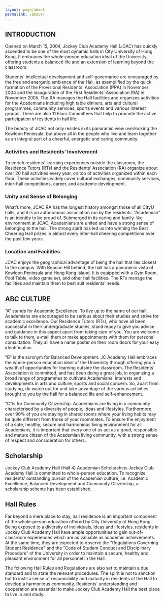 ```yaml
---
layout: page/about
permalink: /about/
---
```


## INTRODUCTION

Opened on March 15, 2004, Jockey Club Academy Hall (JCAC) has quickly ascended to be one of the most dynamic halls in City University of Hong Kong. It embraces the whole-person education ideal of the University, offering students a balanced life and an extension of learning beyond the classroom.

Students' intellectual development and self-governance are encouraged by the free and energetic ambience of the Hall, as exemplified by the quick formation of the Provisional Residents' Association (PRA) in November 2004 and the inauguration of the First Residents' Association (RA) in November 2005. The RA manages the Hall facilities and organizes activities for the Academians including high table dinners, arts and cultural programmes, community services, sports events and various interest groups. There are also 11 Floor Committees that help to promote the active participation of residents in hall life.

The beauty of JCAC not only resides in its panoramic view overlooking the Kowloon Peninsula, but above all in the people who live and learn together as an integral part of a cheerful, energetic and caring community.

### Activities and Residents’ Involvement

To enrich residents’ learning experiences outside the classroom, the Residence Tutors (RTs) and the Residents’ Association (RA) organize about over 20 hall activities every year, on top of activities organized within each floor. These activities widely cover cultural exchanges, community services, inter-hall competitions, career, and academic development.

### Unity and Sense of Belonging

What’s more, JCAC RA has the longest history amongst those of all CityU halls, and it is an autonomous association run by the residents. “Academian” is an identity to be proud of. Submerged in its caring and family-like environment at JCAC, Academians are united and have a strong sense of belonging to the hall. The strong spirit has led us into winning the Best Cheering Hall prizes in almost every inter-hall cheering competitions over the past few years.

### Location and Facilities

JCAC enjoys the geographical advantage of being the hall that lies closest to the campus. With Beacon Hill behind, the hall has a panoramic vista of Kowloon Peninsula and Hong Kong Island. It is equipped with a Gym Room, Pool Table, video game set, and other hall facilities. The RTs manage the facilities and maintain them to best suit residents’ needs.



## ABC CULTURE

“A” stands for Academic Excellence. To live up to the name of our hall, Academians are encouraged to be serious about their studies and strive for academic excellence. Our Residence Tutors (RTs), who have all been successful in their undergraduate studies, stand ready to give you advice and guidance in this aspect apart from taking care of you. You are welcome to talk to them, e-mail them or make appointments with them for personal consultation. They all have a name poster on their room doors for your easy identification.

“B” is the acronym for Balanced Development. JC Academy Hall embraces the whole-person education ideal of the Univeristy through offering you a wealth of opportunites for learning outside the classroom. The Residents' Association is committed, and has been doing a great job, in organizing a broad range of programmes to cultivate Academians' interests and developments in arts and culture, sports and social concern. So, apart from studying, do watch out for and take advantage of the various activities brought to you by the hall for a balanced life and self-enhancement.

“C”is for Community Citizenship. Academians are living in a community characterised by a diversity of people, ideas and lifestyles. Furthermore, over 90% of you are staying in shared rooms where your living habits may be quite different from those of your roommates. To ensure the enjoyment of a safe, healthy, secure and harmonious living environment for all Academians, it is important that every one of us act as a good, responsible and mature citizen of the Academian living community, with a strong sense of respect and consideration for others.

## Scholarship

Jockey Club Academy Hall (Hall 4) Academian Scholarships Jockey Club Academy Hall is committed to whole-person education. To recognize residents’ outstanding pursuit of the Academian culture, i.e. Academic Excellence, Balanced Development and Community Citizenship, a scholarship scheme has been established.

## Hall Rules

Far beyond a mere place to stay, hall residence is an important component of the whole-person education offered by City University of Hong Kong. Being exposed to a diversity of individuals, ideas and lifestyles, residents in Jockey Club Academy Hall have ample opportunities to gain out-of-classroom experiences which are as valuable as academic achievements. At the same time, they are expected to observe the "Regulations Governing Student Residence" and the "Code of Student Conduct and Disciplinary Procedure" of the University in order to maintain a secure, healthy and pleasant environment for all personnel in the Hall.

The following Hall Rules and Regulations are also set to maintain a due standard and to state the relevant procedures. The spirit is not to sanction but to instil a sense of responsibility and maturity in residents of the Hall to develop a harmonious community. Residents' understanding and cooperation are essential to make Jockey Club Academy Hall the best place to live in and study.
